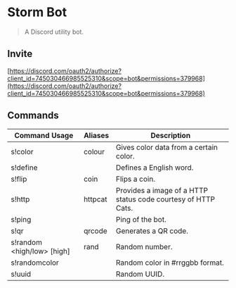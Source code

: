 # Storm Bot
> A Discord utility bot.

## Invite
[https://discord.com/oauth2/authorize?client_id=745030466985525310&scope=bot&permissions=379968](https://discord.com/oauth2/authorize?client_id=745030466985525310&scope=bot&permissions=379968)

## Commands
| Command Usage              | Aliases | Description                                                   |
|----------------------------|---------|---------------------------------------------------------------|
| s!color <color>            | colour  | Gives color data from a certain color.                        |
| s!define <word>            |         | Defines a English word.                                       |
| s!flip                     | coin    | Flips a coin.                                                 |
| s!http <status code>       | httpcat | Provides a image of a HTTP status code courtesy of HTTP Cats. |
| s!ping                     |         | Ping of the bot.                                              |
| s!qr <data>                | qrcode  | Generates a QR code.                                          |
| s!random <high/low> [high] | rand    | Random number.                                                |
| s!randomcolor              |         | Random color in #rrggbb format.                               |
| s!uuid                     |         | Random UUID.                                                  |
